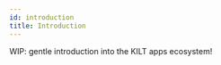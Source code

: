 ```yaml
---
id: introduction
title: Introduction
---
```


WIP: gentle introduction into the KILT apps ecosystem!